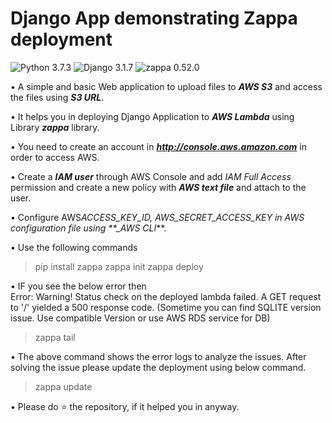 # Django App demonstrating Zappa deployment

![Python 3.7.3](https://img.shields.io/badge/Python-3.6-brightgreen.svg) ![Django 3.1.7](https://img.shields.io/badge/Django-3.1.7-skyblue.svg) ![zappa 0.52.0](https://img.shields.io/badge/zappa-0.52.0-skyblue.svg)

• A simple and basic Web application to upload files to **_AWS S3_** and access the files using **_S3 URL_**.

• It helps you in deploying Django Application to **_AWS Lambda_** using Library **_zappa_** library.

• You need to create an account in **_http://console.aws.amazon.com_** in order to access AWS.

• Create a **_IAM user_** through AWS Console and add _*IAM Full Access*_ permission and create a new policy with **_AWS text file_** and attach to the user.

• Configure AWS*ACCESS_KEY_ID, AWS_SECRET_ACCESS_KEY in AWS configuration file using \*\*\_AWS CLI*\*\*.

• Use the following commands

> pip install zappa
> zappa init
> zappa deploy <envt>

• IF you see the below error then  
Error: Warning! Status check on the deployed lambda failed. A GET request to '/' yielded a 500 response code.
(Sometime you can find SQLITE version issue. Use compatible Version or use AWS RDS service for DB)

> zappa tail

• The above command shows the error logs to analyze the issues. After solving the issue please update the deployment using below command.

> zappa update <envt>

• Please do ⭐ the repository, if it helped you in anyway.
